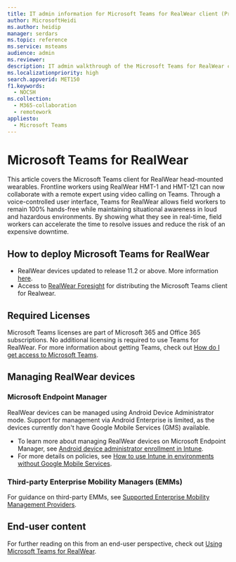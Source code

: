 ```yaml
---
title: IT admin information for Microsoft Teams for RealWear client (Preview)
author: MicrosoftHeidi
ms.author: heidip
manager: serdars
ms.topic: reference
ms.service: msteams
audience: admin
ms.reviewer: 
description: IT admin walkthrough of the Microsoft Teams for RealWear client.
ms.localizationpriority: high
search.appverid: MET150
f1.keywords: 
  - NOCSH
ms.collection: 
  - M365-collaboration
  - remotework
appliesto: 
  - Microsoft Teams
---
```

# Microsoft Teams for RealWear

This article covers the Microsoft Teams client for RealWear head-mounted wearables. Frontline workers using RealWear HMT-1 and HMT-1Z1 can now collaborate with a remote expert using video calling on Teams. Through a voice-controlled user interface, Teams for RealWear allows field workers to remain 100% hands-free while maintaining situational awareness in loud and hazardous environments. By showing what they see in real-time, field workers can accelerate the time to resolve issues and reduce the risk of an expensive downtime.

## How to deploy Microsoft Teams for RealWear

- RealWear devices updated to release 11.2 or above. More information [here](https://realwear.com/knowledge-center/configure-on-release-10/wireless-update/).
- Access to [RealWear Foresight](https://cloud.realwear.com/) for distributing the Microsoft Teams client for Realwear.

## Required Licenses

Microsoft Teams licenses are part of Microsoft 365 and Office 365 subscriptions. No additional licensing is required to use Teams for RealWear. For more information about getting Teams, check out [How do I get access to Microsoft Teams](https://support.office.com/article/fc7f1634-abd3-4f26-a597-9df16e4ca65b).

## Managing RealWear devices

### Microsoft Endpoint Manager

RealWear devices can be managed using Android Device Administrator mode. Support for management via Android Enterprise is limited, as the devices currently don't have Google Mobile Services (GMS) available.

- To learn more about managing RealWear devices on Microsoft Endpoint Manager, see [Android device administrator enrollment in Intune](/mem/intune/enrollment/android-enroll-device-administrator).
- For more details on policies, see [How to use Intune in environments without Google Mobile Services](/mem/intune/apps/manage-without-gms).

### Third-party Enterprise Mobility Managers (EMMs)

For guidance on third-party EMMs, see [Supported Enterprise Mobility Management Providers](https://www.realwear.com/knowledge-center/configure-on-release-10/remote-from-a-web-browser/emm/).

## End-user content

For further reading on this from an end-user perspective, check out [Using Microsoft Teams for RealWear](https://support.office.com/article/using-microsoft-teams-for-realwear-af20d232-d18c-476f-8031-843a4edccd5f).